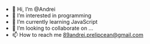 - 👋 Hi, I’m @Andrei
- 👀 I’m interested in programming
- 🌱 I’m currently learning JavaScript
- 💞️ I’m looking to collaborate on ...
- 📫 How to reach me 89andrei.prelipcean@gmail.com

<!---
akadmt/akadmt is a ✨ special ✨ repository because its `README.md` (this file) appears on your GitHub profile.
You can click the Preview link to take a look at your changes.
--->
